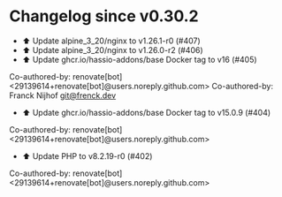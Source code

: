 # Changelog since v0.30.2
- ⬆️ Update alpine_3_20/nginx to v1.26.1-r0 (#407) 
- ⬆️ Update alpine_3_20/nginx to v1.26.0-r2 (#406) 
- ⬆️ Update ghcr.io/hassio-addons/base Docker tag to v16 (#405)

Co-authored-by: renovate[bot] <29139614+renovate[bot]@users.noreply.github.com>
Co-authored-by: Franck Nijhof <git@frenck.dev> 
- ⬆️ Update ghcr.io/hassio-addons/base Docker tag to v15.0.9 (#404)

Co-authored-by: renovate[bot] <29139614+renovate[bot]@users.noreply.github.com> 
- ⬆️ Update PHP to v8.2.19-r0 (#402)

Co-authored-by: renovate[bot] <29139614+renovate[bot]@users.noreply.github.com> 
